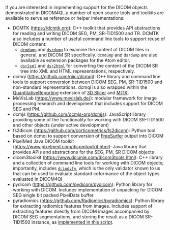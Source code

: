 If you are interested in implementing support for the DICOM objects demonstrated in DICOM4QI, a number of open source tools and toolkits are available to serve as reference or helper imlementations:

* DCMTK (https://dcmtk.org): C++ toolkit that provides API abstractions for reading and writing DICOM SEG, PM, SR-TID1500 and TR. DCMTK also includes a number of useful command line tools to support reuse of DICOM content:
    - [`dcmdump`](https://support.dcmtk.org/docs/dcmdump.html) and [`dsrdump`](https://support.dcmtk.org/docs/dsrdump.html) to examine the content of DICOM files in general, and DICOM SR specifically. `dcmdump` and `dsrdump` are also available as extension packages for the Atom editor.
    - [`dsr2xml`](https://support.dcmtk.org/docs/dsr2xml.html) and [`dsr2html`](https://support.dcmtk.org/docs/dsr2html.html) for converting the content of the DICOM SR tree into XML and HTML representations, respectively.
* dcmqi (https://github.com/qiicr/dcmqi): C++ library and command line tools to support conversion between DICOM SEG, PM, SR-TID1500 and non-standard representations. dcmqi is also wrapped within the [QuantitativeReporting](https://github.com/QIICR/QuantitativeReporting) extension of [3D Slicer](https://slicer.org) and [MITK](http://mitk.org/wiki/MITK).
* MeVisLab (https://www.mevislab.de/): modular framework for image processing research and development that includes support for DICOM SEG and PM.
* dcmjs (https://github.com/dcmjs-org/dcmjs): JavaScript library providing some of the functionality for working with DICOM SR-TID1500 and other objects (under active development)
* fs2dicom (https://github.com/corticometrics/fs2dicom): Python tool based on dcmqi to support conversion of [FreeSurfer](https://surfer.nmr.mgh.harvard.edu/) output into DICOM
* PixelMed Java DICOM toolkit (https://www.pixelmed.com/dicomtoolkit.html): Java library that provides APIs and abstractions for the SEG, PM, SR DICOM objects
* dicom3toolkit (https://www.dclunie.com/dicom3tools.html): C++ library and a collection of command line tools for working with DICOM objects; importantly, includes [`dciodvfy`](https://www.dclunie.com/dicom3tools/dciodvfy.html), which is the only validator known to us that can be used to evaluate standard coformance of the object types evaluated in DICOM4QI
* pydicom (https://github.com/pydicom/pydicom): Python library for working with DICOM. Includes implementation of unpacking for DICOM SEG single bit packed PixelData buffer.
* pyradiomics (https://github.com/Radiomics/pyradiomics): Python library for extracting radiomics features from images. Includes support of extracting features directly from DICOM images accompanied by DICOM SEG segmentations, and storing the result as a DICOM SR-TID1500 instance, as [implemented in this script](https://github.com/Radiomics/pyradiomics/tree/master/labs/pyradiomics-dcm).
